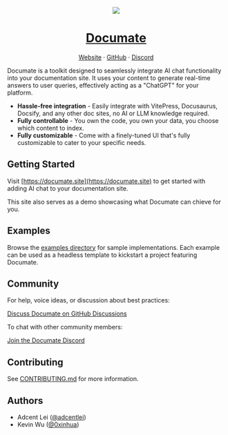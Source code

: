 <p align="center">
  <a href="https://documate.site">
    <picture>
      <img src="https://user-images.githubusercontent.com/1651946/263922257-0fc353a6-84a7-41f0-85cf-e4113e2b4570.png" />
    </picture>
    <h1 align="center">Documate</h1>
  </a>
  <div align="center">
    <a href="https://documate.site">Website</a> 
    <span> · </span>
    <a href="https://github.com/aircodelabs/documate">GitHub</a> 
    <span> · </span>
    <a href="https://discord.gg/YhypQrZBu5">Discord</a>
  </div>
</p>

Documate is a toolkit designed to seamlessly integrate AI chat functionality into your documentation site. It uses your content to generate real-time answers to user queries, effectively acting as a "ChatGPT" for your platform.

- **Hassle-free integration** - Easily integrate with VitePress, Docusaurus, Docsify, and any other doc sites, no AI or LLM knowledge required.
- **Fully controllable** - You own the code, you own your data, you choose which content to index.
- **Fully customizable** - Come with a finely-tuned UI that's fully customizable to cater to your specific needs.

## Getting Started

Visit [https://documate.site](https://documate.site) to get started with adding AI chat to your documentation site.

This site also serves as a demo showcasing what Documate can chieve for you.

## Examples

Browse the [examples directory](./examples/) for sample implementations. Each example can be used as a headless template to kickstart a project featuring Documate.

## Community

For help, voice ideas, or discussion about best practices:

[Discuss Documate on GitHub Discussions](https://github.com/aircodelabs/documate/discussions)

To chat with other community members:

[Join the Documate Discord](https://discord.gg/YhypQrZBu5)

## Contributing

See [CONTRIBUTING.md](./CONTRIBUTING.md) for more information.

## Authors

- Adcent Lei ([@adcentlei](https://twitter.com/adcentlei))
- Kevin Wu ([@0xinhua](https://twitter.com/0xinhua))
